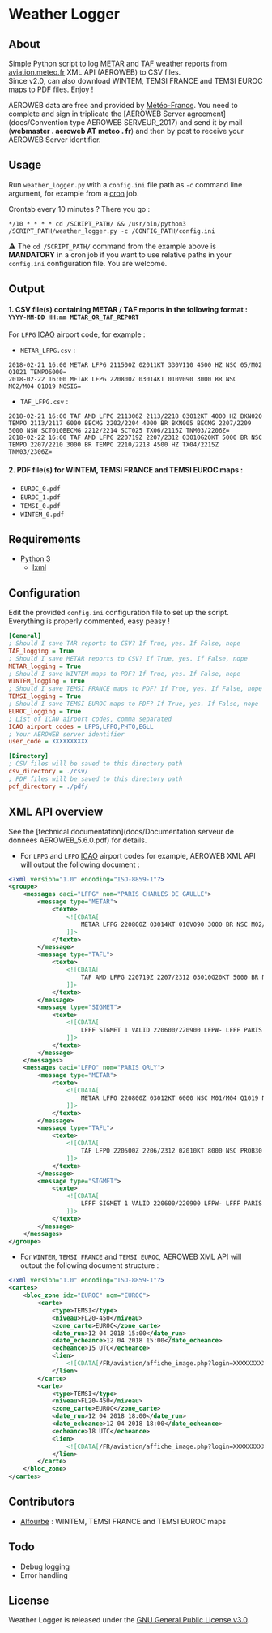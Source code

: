 # Weather Logger

## About
Simple Python script to log [METAR](https://en.wikipedia.org/wiki/METAR) and [TAF](https://en.wikipedia.org/wiki/Terminal_aerodrome_forecast) weather reports from [aviation.meteo.fr](https://aviation.meteo.fr) XML API (AEROWEB) to CSV files.  
Since v2.0, can also download WINTEM, TEMSI FRANCE and TEMSI EUROC maps to PDF files. Enjoy !  
  
AEROWEB data are free and provided by [Météo-France](http://www.meteofrance.com/accueil). You need to complete and sign in triplicate the [AEROWEB Server agreement](docs/Convention type AEROWEB SERVEUR_2017) and send it by mail (**webmaster . aeroweb AT meteo . fr**) and then by post to receive your AEROWEB Server identifier.

## Usage
Run `weather_logger.py` with a `config.ini` file path as `-c` command line argument, for example from a [cron](https://en.wikipedia.org/wiki/Cron) job.  

Crontab every 10 minutes ? There you go :
```
*/10 * * * * cd /SCRIPT_PATH/ && /usr/bin/python3 /SCRIPT_PATH/weather_logger.py -c /CONFIG_PATH/config.ini
```
:warning: The `cd /SCRIPT_PATH/` command from the example above is **MANDATORY** in a cron job if you want to use relative paths in your `config.ini` configuration file. You are welcome.

## Output
#### 1. CSV file(s) containing METAR / TAF reports in the following format : `YYYY-MM-DD HH:mm METAR_OR_TAF_REPORT`
For `LFPG` [ICAO](https://en.wikipedia.org/wiki/ICAO_airport_code) airport code, for example :
- `METAR_LFPG.csv` :
```
2018-02-21 16:00 METAR LFPG 211500Z 02011KT 330V110 4500 HZ NSC 05/M02 Q1021 TEMPO6000=
2018-02-22 16:00 METAR LFPG 220800Z 03014KT 010V090 3000 BR NSC M02/M04 Q1019 NOSIG=
```
- `TAF_LFPG.csv` :
```
2018-02-21 16:00 TAF AMD LFPG 211306Z 2113/2218 03012KT 4000 HZ BKN020 TEMPO 2113/2117 6000 BECMG 2202/2204 4000 BR BKN005 BECMG 2207/2209 5000 NSW SCT010BECMG 2212/2214 SCT025 TX06/2115Z TNM03/2206Z=
2018-02-22 16:00 TAF AMD LFPG 220719Z 2207/2312 03010G20KT 5000 BR NSC TEMPO 2207/2210 3000 BR TEMPO 2210/2218 4500 HZ TX04/2215Z TNM03/2306Z=
```

#### 2. PDF file(s) for WINTEM, TEMSI FRANCE and TEMSI EUROC maps :  
- `EUROC_0.pdf`
- `EUROC_1.pdf`
- `TEMSI_0.pdf`
- `WINTEM_0.pdf`

## Requirements
- [Python 3](https://www.python.org/)
  - [lxml](http://lxml.de/)

## Configuration
Edit the provided `config.ini` configuration file to set up the script. Everything is properly commented, easy peasy !

```ini
[General]
; Should I save TAR reports to CSV? If True, yes. If False, nope
TAF_logging = True
; Should I save METAR reports to CSV? If True, yes. If False, nope
METAR_logging = True
; Should I save WINTEM maps to PDF? If True, yes. If False, nope
WINTEM_logging = True
; Should I save TEMSI FRANCE maps to PDF? If True, yes. If False, nope
TEMSI_logging = True
; Should I save TEMSI EUROC maps to PDF? If True, yes. If False, nope
EUROC_logging = True
; List of ICAO airport codes, comma separated
ICAO_airport_codes = LFPG,LFPO,PHTO,EGLL
; Your AEROWEB server identifier
user_code = XXXXXXXXXX

[Directory]
; CSV files will be saved to this directory path
csv_directory = ./csv/
; PDF files will be saved to this directory path
pdf_directory = ./pdf/
```

## XML API overview
See the [technical documentation](docs/Documentation serveur de données AEROWEB_5.6.0.pdf) for details.
- For `LFPG` and `LFPO` [ICAO](https://en.wikipedia.org/wiki/ICAO_airport_code) airport codes for example, AEROWEB XML API will output the following document :

```xml
<?xml version="1.0" encoding="ISO-8859-1"?>
<groupe>
	<messages oaci="LFPG" nom="PARIS CHARLES DE GAULLE">
		<message type="METAR">
			<texte>
				<![CDATA[
					METAR LFPG 220800Z 03014KT 010V090 3000 BR NSC M02/M04 Q1019 NOSIG=
				]]>
			</texte>
		</message>
		<message type="TAFL">
			<texte>
				<![CDATA[
					TAF AMD LFPG 220719Z 2207/2312 03010G20KT 5000 BR NSC TEMPO 2207/2210 3000 BR TEMPO 2210/2218 4500 HZ TX04/2215Z TNM03/2306Z=
				]]>
			</texte>
		</message>
		<message type="SIGMET">
			<texte>
				<![CDATA[
					LFFF SIGMET 1 VALID 220600/220900 LFPW- LFFF PARIS FIR/UIR SEV TURB FCST WI N4815 E00515 - N4730 E00415 - N4630 E00445 - N4630 E00300 - N4700 E00215 - N4815 E00500 - N4815 E00515 FL170/250 MOV SW 25KT NC=
				]]>
			</texte>
		</message>
	</messages>
	<messages oaci="LFPO" nom="PARIS ORLY">
		<message type="METAR">
			<texte>
				<![CDATA[
					METAR LFPO 220800Z 03012KT 6000 NSC M01/M04 Q1019 NOSIG=
				]]>
			</texte>
		</message>
		<message type="TAFL">
			<texte>
				<![CDATA[
					TAF LFPO 220500Z 2206/2312 02010KT 8000 NSC PROB30 TEMPO 2206/2209 3000 BR SCT008 TEMPO 2211/2224 CAVOK=
				]]>
			</texte>
		</message>
		<message type="SIGMET">
			<texte>
				<![CDATA[
					LFFF SIGMET 1 VALID 220600/220900 LFPW- LFFF PARIS FIR/UIR SEV TURB FCST WI N4815 E00515 - N4730 E00415 - N4630 E00445 - N4630 E00300 - N4700 E00215 - N4815 E00500 - N4815 E00515 FL170/250 MOV SW 25KT NC=
				]]>
			</texte>
		</message>
	</messages>
</groupe>
```

- For `WINTEM`, `TEMSI FRANCE` and `TEMSI EUROC`, AEROWEB XML API will output the following document structure :

```xml
<?xml version="1.0" encoding="ISO-8859-1"?>
<cartes>
    <bloc_zone idz="EUROC" nom="EUROC">
        <carte>
            <type>TEMSI</type>
            <niveau>FL20-450</niveau>
            <zone_carte>EUROC</zone_carte>
            <date_run>12 04 2018 15:00</date_run>
            <date_echeance>12 04 2018 15:00</date_echeance>
            <echeance>15 UTC</echeance>
            <lien>
                <![CDATA[/FR/aviation/affiche_image.php?login=XXXXXXXXXXXXXXXXXXXXXXXXXXXXXXXXXXXX&layer=sigwx/fr/teuroc&echeance=20180412150000]]>
            </lien>
        </carte>
        <carte>
            <type>TEMSI</type>
            <niveau>FL20-450</niveau>
            <zone_carte>EUROC</zone_carte>
            <date_run>12 04 2018 18:00</date_run>
            <date_echeance>12 04 2018 18:00</date_echeance>
            <echeance>18 UTC</echeance>
            <lien>
                <![CDATA[/FR/aviation/affiche_image.php?login=XXXXXXXXXXXXXXXXXXXXXXXXXXXXXXXXXXXX&layer=sigwx/fr/teuroc&echeance=20180412180000]]>
            </lien>
        </carte>
    </bloc_zone>
</cartes>
```

## Contributors
- [Alfourbe](https://github.com/Alfourbe) : WINTEM, TEMSI FRANCE and TEMSI EUROC maps

## Todo
- Debug logging
- Error handling

## License
Weather Logger is released under the [GNU General Public License v3.0](https://www.gnu.org/licenses/gpl-3.0.fr.html).
